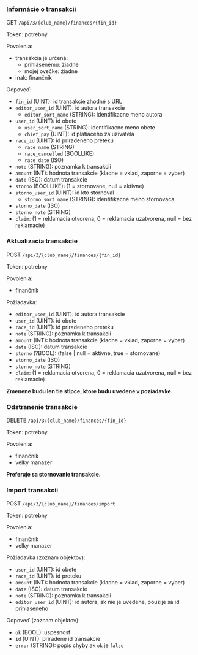 ### Informácie o transakcii

GET `/api/3/{club_name}/finances/{fin_id}`

Token: potrebný

Povolenia:

- transakcia je určená:
  - prihlásenému: žiadne
  - mojej ovečke: žiadne
- inak: finančník

Odpoveď:

- `fin_id` (UINT): id transakcie zhodné s URL
- `editor_user_id` (UINT): id autora transakcie
  - `editor_sort_name` (STRING): identifikacne meno autora
- `user_id` (UINT): id obete
  - `user_sort_name` (STRING): identifikacne meno obete
  - `chief_pay` (UINT): id platiaceho za uzivatela
- `race_id` (UINT): id priradeneho preteku
  - `race_name` (STRING)
  - `race_cancelled` (BOOLLIKE)
  - `race_date` (ISO)
- `note` (STRING): poznamka k transakcii
- `amount` (INT): hodnota transakcie (kladne = vklad, zaporne = vyber)
- `date` (ISO): datum transakcie
- `storno` (BOOLLIKE): (1 = stornovane, null = aktivne)
- `storno_user_id` (UINT): id kto stornoval
  - `storno_sort_name` (STRING): identifikacne meno stornovaca
- `storno_date` (ISO)
- `storno_note` (STRING)
- `claim`: (1 = reklamacia otvorena, 0 = reklamacia uzatvorena, null = bez reklamacie)

### Aktualizacia transakcie

POST `/api/3/{club_name}/finances/{fin_id}`

Token: potrebny

Povolenia:

- finančník

Požiadavka:

- `editor_user_id` (UINT): id autora transakcie
- `user_id` (UINT): id obete
- `race_id` (UINT): id priradeneho preteku
- `note` (STRING): poznamka k transakcii
- `amount` (INT): hodnota transakcie (kladne = vklad, zaporne = vyber)
- `date` (ISO): datum transakcie
- `storno` (?BOOL): (false | null = aktivne, true = stornovane)
- `storno_date` (ISO)
- `storno_note` (STRING)
- `claim`: (1 = reklamacia otvorena, 0 = reklamacia uzatvorena, null = bez reklamacie)

**Zmenene budu len tie stlpce, ktore budu uvedene v poziadavke.**

### Odstranenie transakcie

DELETE `/api/3/{club_name}/finances/{fin_id}`

Token: potrebny

Povolenia:

- finančník
- velky manazer

**Preferuje sa stornovanie transakcie.**

### Import transakcii

POST `/api/3/{club_name}/finances/import`

Token: potrebny

Povolenia:

- finančník
- velky manazer

Požiadavka (zoznam objektov):

- `user_id` (UINT): id obete
- `race_id` (UINT): id preteku
- `amount` (INT): hodnota transakcie (kladne = vklad, zaporne = vyber)
- `date` (ISO): datum transakcie
- `note` (STRING): poznamka k transakcii
- `editor_user_id` (UINT): id autora, ak nie je uvedene, pouzije sa id prihlaseneho

Odpoveď (zoznam objektov):

- `ok` (BOOL): uspesnost
- `id` (UINT): priradene id transakcie
- `error` (STRING): popis chyby ak `ok` je `false`
